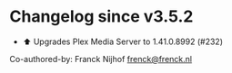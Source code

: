 # Changelog since v3.5.2
- ⬆️ Upgrades Plex Media Server to 1.41.0.8992 (#232)

Co-authored-by: Franck Nijhof <frenck@frenck.nl> 
